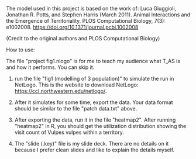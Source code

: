 The model used in this project is based on the work of:
Luca Giuggioli, Jonathan R. Potts, and Stephen Harris (March 2011). Animal Interactions and the Emergence of Territoriality. PLOS Computational Biology, 7(3): e1002008.
https://doi.org/10.1371/journal.pcbi.1002008

(Credit to the original authors and PLOS Computational Biology)

How to use:

The file "project fig1.nlogo" is for me to teach my audience what T_AS is and how it performs. You can skip it.

1. run the file "fig1 (modelling of 3 population)" to simulate the run in NetLogo. This is the website to download NetLogo: https://ccl.northwestern.edu/netlogo/.

2. After it simulates for some time, export the data. Your data format should be similar to the file "patch data.txt" above.

3. After exporting the data, run it in the file "heatmap2". After running "heatmap2" in R, you should get the utilization distribution showing the visit count of Vulpes vulpes within a territory.

4. The "slide (.key)" file is my slide deck. There are no details on it because I prefer clean slides and like to explain the details myself.

